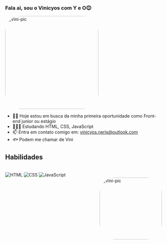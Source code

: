 ### Fala ai, sou o Vinicyos com Y e O😊

<img align="top" alt="Vini-pic" height="300" style="border-radius:50px;" src="https://uploaddeimagens.com.br/images/004/317/545/original/download20230106233257.png?1674959709">

- 👶🏻 Hoje estou em busca da minha primeira oportunidade como Front-end junior ou estágio
- 👨🏻‍💻 Estudando HTML, CSS, JavaScript
- 📫 Entra em contato comigo em: vinicyos.neris@outlook.com
- 🐟 Podem me chamar de Vini


## Habilidades
  
<div style="display: inline_block"><br>
  <img align="center" alt="HTML" src="https://img.shields.io/badge/HTML5-E34F26?style=for-the-badge&logo=html5&logoColor=white">
  <img align="center" alt="CSS" src="https://img.shields.io/badge/CSS3-1572B6?style=for-the-badge&logo=css3&logoColor=white">
  <img align="center" alt="JavaScript" src="https://img.shields.io/badge/JavaScript-323330?style=for-the-badge&logo=javascript&logoColor=F7DF1E">
</div>

<div>
  <img align="right" alt="Vini-pic" height="200" style="border-radius:50px;" src="https://uploaddeimagens.com.br/images/004/320/099/original/maxresdefault.jpg?1675133082">
</div>  
